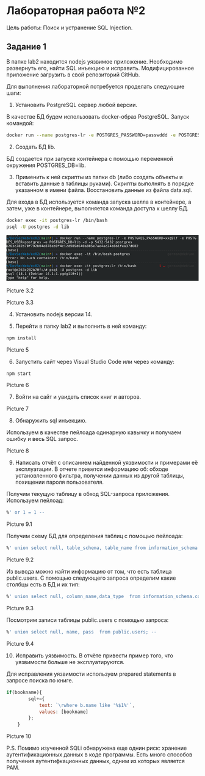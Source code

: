 # Лабораторная работа №2

Цель работы: Поиск и устранение SQL Injection.

## Задание 1

В папке lab2 находится nodejs уязвимое приложение. Необходимо развернуть его, найти SQL инъекцию и исправить. Модифицированное приложение загрузить в свой репозиторий GitHub.

Для выполнения лабораторной потребуется проделать следующие шаги:

1. Установить PostgreSQL сервер любой версии.
 
В качестве БД будем использовать docker-образ PostgreSQL. Запуск командой:

```bash
docker run --name postgres-lr -e POSTGRES_PASSWORD=passwddd -e POSTGRES_USER=postgres -e POSTGRES_DB=lib -d -p 5432:5432 postgres
```

2. Создать БД lib.

БД создается при запуске контейнера с помощью переменной окружения POSTGRES_DB=lib. 
 
3. Применить к ней скрипты из папки db (либо создать объекты и вставить данные в таблицы руками). Скрипты выполнять в порядке указанном в имени файла. Восстановить данные из файла data.sql.

Для входа в БД используется команда запуска шелла в контейнере, а затем, уже в контейнере, выполняется команда доступа к шеллу БД.

```bash
docker exec -it postgres-lr /bin/bash
psql -U postgres -d lib
```

![Picture 3.1](https://github.com/gk-j2/DevSecWeb/blob/main/ex02/pictures/3.1.png)

Picture 3.2

Picture 3.3

4. Установить nodejs версии 14.

5. Перейти в папку lab2 и выполнить в ней команду:

```bash
npm install
```

Picture 5

6. Запустить сайт через Visual Studio Code или через команду:

```bash
npm start
```

Picture 6

7. Войти на сайт и увидеть список книг и авторов.
 
Picture 7
    
8. Обнаружить sql инъекцию.

Используем в качестве пейлоада одинарную кавычку и получаем ошибку и весь SQL запрос.

Picture 8

9. Написать отчёт с описанием найденной уязвимости и примерами её эксплуатации. В отчете приветси информацию об: обходе установленного фильтра, получении данных из другой таблицы, похищении пароля пользователя.

Получим текущую таблицу в обход SQL-запроса приложения. Используем пейлоад:

```sql
%' or 1 = 1 --
```

Picture 9.1

Получим схему БД для определения таблиц с помощью пейлоада:

```sql
%' union select null, table_schema, table_name from information_schema.tables --
```

Picture 9.2

Из вывода можно найти информацию от том, что есть таблица public.users. С помощью следующего запроса определим какие столбцы есть в БД и их тип:


```sql
%' union select null, column_name,data_type  from information_schema.columns  where table_name = 'users'; --
```

Picture 9.3

Посмотрим записи таблицы public.users с помощью запроса:

```sql
%' union select null, name, pass  from public.users; --
```

Picture 9.4
 
10. Исправить уязвимость. В отчёте привести пример того, что уязвимости больше не эксплуатируются.
 
Для исправления уязвимости используем prepared statements в запросе поиска по книге.

```javascript
if(bookname){
        sql+={
            text: `\rwhere b.name like '%$1%'`,
            values: [bookname]
        };
    }
```

Picture 10


P.S.
Помимо изученной SQLi обнаружена еще однин риск: хранение аутентификационных данных в коде программы.
Есть много способов получения аутентифкационных данных, одним из которых является PAM.
